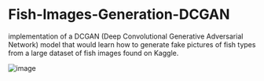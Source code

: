 # Fish-Images-Generation-DCGAN

implementation of a DCGAN (Deep Convolutional Generative Adversarial Network) model that would learn how to generate fake pictures of fish types from a large dataset of fish images found on Kaggle.

![image](https://user-images.githubusercontent.com/45969711/113430961-b6e12600-93e3-11eb-82d3-d3d61212ab6a.png)
